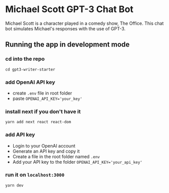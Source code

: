 # Michael Scott GPT-3 Chat Bot
Michael Scott is a character played in a comedy show, The Office. This chat bot simulates Michael's responses with the use of GPT-3.

## Running the app in development mode
### cd into the repo
`cd gpt3-writer-starter`

### add OpenAI API key
* create `.env` file in root folder
* paste `OPENAI_API_KEY='your_key'`

### install next if you don't have it
`yarn add next react react-dom`

### add API key
* Login to your OpenAI account
* Generate an API key and copy it
* Create a file in the root folder named `.env`
* Add your API key to the folder `OPENAI_API_KEY='your_api_key'`

### run it on `localhost:3000`
`yarn dev`
